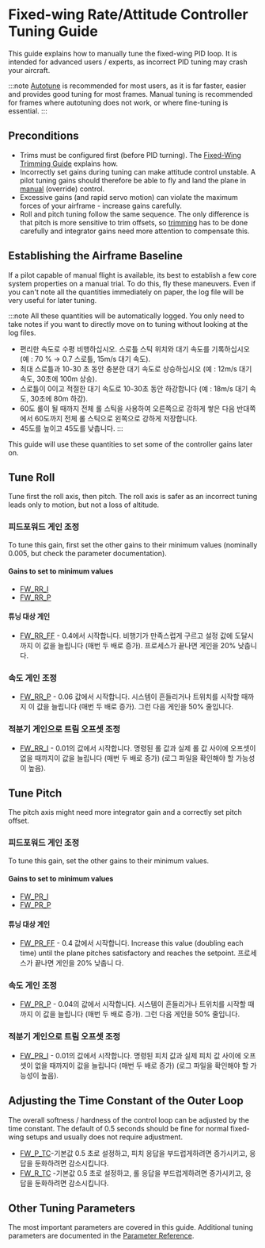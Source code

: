 # Fixed-wing Rate/Attitude Controller Tuning Guide

This guide explains how to manually tune the fixed-wing PID loop. It is intended for advanced users / experts, as incorrect PID tuning may crash your aircraft.

:::note
[Autotune](../config/autotune.md) is recommended for most users, as it is far faster, easier and provides good tuning for most frames. Manual tuning is recommended for frames where autotuning does not work, or where fine-tuning is essential.
:::

## Preconditions

- Trims must be configured first (before PID turning). The [Fixed-Wing Trimming Guide](../config_fw/trimming_guide_fixedwing.md) explains how.
- Incorrectly set gains during tuning can make attitude control unstable. A pilot tuning gains should therefore be able to fly and land the plane in [manual](../flight_modes_fw/manual.md) (override) control.
- Excessive gains (and rapid servo motion) can violate the maximum forces of your airframe - increase gains carefully.
- Roll and pitch tuning follow the same sequence. The only difference is that pitch is more sensitive to trim offsets, so [trimming](../config_fw/trimming_guide_fixedwing.md) has to be done carefully and integrator gains need more attention to compensate this.

## Establishing the Airframe Baseline

If a pilot capable of manual flight is available, its best to establish a few core system properties on a manual trial. To do this, fly these maneuvers. Even if you can't note all the quantities immediately on paper, the log file will be very useful for later tuning.

:::note
All these quantities will be automatically logged. You only need to take notes if you want to directly move on to tuning without looking at the log files.

- 편리한 속도로 수평 비행하십시오. 스로틀 스틱 위치와 대기 속도를 기록하십시오 (예 : 70 % → 0.7 스로틀, 15m/s 대기 속도).
- 최대 스로틀과 10-30 초 동안 충분한 대기 속도로 상승하십시오 (예 : 12m/s 대기 속도, 30초에 100m 상승).
- 스로틀이 0이고 적절한 대기 속도로 10-30초 동안 하강합니다 (예 : 18m/s 대기 속도, 30초에 80m 하강).
- 60도 롤이 될 때까지 전체 롤 스틱을 사용하여 오른쪽으로 강하게 쌓은 다음 반대쪽에서 60도까지 전체 롤 스틱으로 왼쪽으로 강하게 저장합니다.
- 45도를 높이고 45도를 낮춥니다.
:::

This guide will use these quantities to set some of the controller gains later on.

## Tune Roll

Tune first the roll axis, then pitch. The roll axis is safer as an incorrect tuning leads only to motion, but not a loss of altitude.

### 피드포워드 게인 조정

To tune this gain, first set the other gains to their minimum values (nominally 0.005, but check the parameter documentation).

#### Gains to set to minimum values

- [FW_RR_I](../advanced_config/parameter_reference.md#FW_RR_I)
- [FW_RR_P](../advanced_config/parameter_reference.md#FW_RR_P)

#### 튜닝 대상 게인

- [FW_RR_FF](../advanced_config/parameter_reference.md#FW_RR_FF) - 0.4에서 시작합니다. 비행기가 만족스럽게 구르고 설정 값에 도달시까지 이 값을 늘립니다 (매번 두 배로 증가). 프로세스가 끝나면 게인을 20% 낮춥니 다.

### 속도 게인 조정

- [FW_RR_P](../advanced_config/parameter_reference.md#FW_RR_P) - 0.06 값에서 시작합니다. 시스템이 흔들리거나 트위치를 시작할 때까지 이 값을 늘립니다 (매번 두 배로 증가). 그런 다음 게인을 50% 줄입니다.

### 적분기 게인으로 트림 오프셋 조정

- [FW_RR_I](../advanced_config/parameter_reference.md#FW_RR_I) - 0.01의 값에서 시작합니다. 명령된 롤 값과 실제 롤 값 사이에 오프셋이 없을 때까지이 값을 늘립니다 (매번 두 배로 증가) (로그 파일을 확인해야 할 가능성이 높음).

## Tune Pitch

The pitch axis might need more integrator gain and a correctly set pitch offset.

### 피드포워드 게인 조정

To tune this gain, set the other gains to their minimum values.

#### Gains to set to minimum values

- [FW_PR_I](../advanced_config/parameter_reference.md#FW_PR_I)
- [FW_PR_P](../advanced_config/parameter_reference.md#FW_PR_I)

#### 튜닝 대상 게인

- [FW_PR_FF](../advanced_config/parameter_reference.md#FW_PR_FF) - 0.4 값에서 시작합니다. Increase this value (doubling each time) until the plane pitches satisfactory and reaches the setpoint. 프로세스가 끝나면 게인을 20% 낮춥니 다.

### 속도 게인 조정

- [FW_PR_P](../advanced_config/parameter_reference.md#FW_PR_P) - 0.04의 값에서 시작합니다. 시스템이 흔들리거나 트위치를 시작할 때까지 이 값을 늘립니다 (매번 두 배로 증가). 그런 다음 게인을 50% 줄입니다.

### 적분기 게인으로 트림 오프셋 조정

- [FW_PR_I](../advanced_config/parameter_reference.md#FW_PR_I) - 0.01의 값에서 시작합니다. 명령된 피치 값과 실제 피치 값 사이에 오프셋이 없을 때까지이 값을 늘립니다 (매번 두 배로 증가) (로그 파일을 확인해야 할 가능성이 높음).

## Adjusting the Time Constant of the Outer Loop

The overall softness / hardness of the control loop can be adjusted by the time constant. The default of 0.5 seconds should be fine for normal fixed-wing setups and usually does not require adjustment.

- [FW_P_TC](../advanced_config/parameter_reference.md#FW_P_TC)-기본값 0.5 초로 설정하고, 피치 응답을 부드럽게하려면 증가시키고, 응답을 둔화하려면 감소시킵니다.
- [FW_R_TC](../advanced_config/parameter_reference.md#FW_R_TC) -기본값 0.5 초로 설정하고, 롤 응답을 부드럽게하려면 증가시키고, 응답을 둔화하려면 감소시킵니다.

## Other Tuning Parameters

The most important parameters are covered in this guide. Additional tuning parameters are documented in the [Parameter Reference](../advanced_config/parameter_reference.md).
